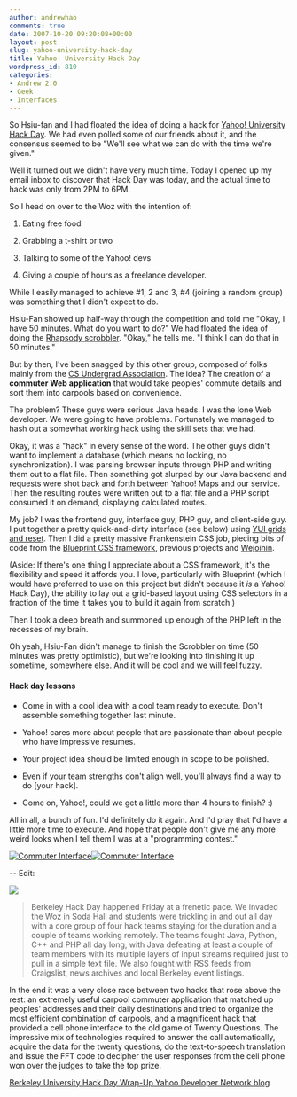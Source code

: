 ```yaml
---
author: andrewhao
comments: true
date: 2007-10-20 09:20:08+00:00
layout: post
slug: yahoo-university-hack-day
title: Yahoo! University Hack Day
wordpress_id: 810
categories:
- Andrew 2.0
- Geek
- Interfaces
---
```


So Hsiu-fan and I had floated the idea of doing a hack for [Yahoo! University Hack Day](http://developer.yahoo.com/hacku/). We had even polled some of our friends about it, and the consensus seemed to be "We'll see what we can do with the time we're given."

Well it turned out we didn't have very much time. Today I opened up my email inbox to discover that Hack Day was today, and the actual time to hack was only from 2PM to 6PM.

So I head on over to the Woz with the intention of:



	
  1. Eating free food

	
  2. Grabbing a t-shirt or two

	
  3. Talking to some of the Yahoo! devs

	
  4. Giving a couple of hours as a freelance developer.


While I easily managed to achieve #1, 2 and 3, #4 (joining a random group) was something that I didn't expect to do.

Hsiu-Fan showed up half-way through the competition and told me "Okay, I have 50 minutes. What do you want to do?" We had floated the idea of doing the [Rhapsody scrobbler](http://blog.g9labs.com/2007/08/10/thinking-about-writing-a-rhapsody-scrobbler/). "Okay," he tells me. "I think I can do that in 50 minutes."

But by then, I've been snagged by this other group, composed of folks mainly from the [CS Undergrad Association](http://csua.berkeley.edu). The idea? The creation of a **commuter Web application** that would take peoples' commute details and sort them into carpools based on convenience.

The problem? These guys were serious Java heads. I was the lone Web developer. We were going to have problems. Fortunately we managed to hash out a somewhat working hack using the skill sets that we had.

Okay, it was a "hack" in every sense of the word. The other guys didn't want to implement a database (which means no locking, no synchronization). I was parsing browser inputs through PHP and writing them out to a flat file. Then something got slurped by our Java backend and requests were shot back and forth between Yahoo! Maps and our service. Then the resulting routes were written out to a flat file and a PHP script consumed it on demand, displaying calculated routes.

My job? I was the frontend guy, interface guy, PHP guy, and client-side guy. I put together a pretty quick-and-dirty interface (see below) using [YUI grids and reset](http://developer.yahoo.com/yui/grids/). Then I did a pretty massive Frankenstein CSS job, piecing bits of code from the [Blueprint CSS framework](http://code.google.com/p/blueprintcss/), previous projects and [Wejoinin](http://www.wejoinin.com).

(Aside: If there's one thing I appreciate about a CSS framework, it's the flexibility and speed it affords you. I love, particularly with Blueprint (which I would have preferred to use on this project but didn't because it _is_ a Yahoo! Hack Day), the ability to lay out a grid-based layout using CSS selectors in a fraction of the time it takes you to build it again from scratch.)

Then I took a deep breath and summoned up enough of the PHP left in the recesses of my brain.

Oh yeah, Hsiu-Fan didn't manage to finish the Scrobbler on time (50 minutes was pretty optimistic), but we're looking into finishing it up sometime, somewhere else. And it will be cool and we will feel fuzzy.


#### Hack day lessons





	
  * Come in with a cool idea with a cool team ready to execute. Don't assemble something together last minute.

	
  * Yahoo! cares more about people that are passionate than  about people who  have impressive resumes.

	
  * Your project idea should be limited enough in scope to be polished.

	
  * Even if your team strengths don't align well, you'll always find a way to do [your hack].

	
  * Come on, Yahoo!, could we get a little more than 4 hours to finish? :)


All in all, a bunch of fun. I'd definitely do it again. And I'd pray that I'd have a little more time to execute. And hope that people don't give me any more weird looks when I tell them I was at a "programming contest."

[![Commuter Interface](http://blog.g9labs.com/wp-content/uploads/2007/10/commuter_screenshot_2.thumbnail.png)](http://blog.g9labs.com/wp-content/uploads/2007/10/commuter_screenshot_2.png)[![Commuter Interface](http://blog.g9labs.com/wp-content/uploads/2007/10/commuter_screenshot_1.thumbnail.png)](http://blog.g9labs.com/wp-content/uploads/2007/10/commuter_screenshot_1.png)

-- Edit:

[![](http://farm3.static.flickr.com/2368/1646789668_342a79679b_m.jpg)](http://flickr.com/photos/rckenned/1646789668/in/set-72157602538180791/)


> Berkeley Hack Day happened Friday at a frenetic pace.  We invaded the Woz in Soda Hall and students were trickling in and out all day with a core group of four hack teams staying for the duration and a couple of teams working remotely.  The teams fought Java, Python, C++ and PHP all day long, with Java defeating at least a couple of team members with its multiple layers of input streams required just to pull in a simple text file.  We also fought with RSS feeds from Craigslist, news archives and local Berkeley event listings.

In the end it was a very close race between two hacks that rose above the rest: an extremely useful carpool commuter application that matched up peoples' addresses and their daily destinations and tried to organize the most efficient combination of carpools, and a magnificent hack that provided a cell phone interface to the old game of Twenty Questions.  The impressive mix of technologies required to answer the call automatically, acquire the data for the twenty questions, do the text-to-speech translation and issue the FFT code to decipher the user responses from the cell phone won over the judges to take the top prize.


[Berkeley University Hack Day Wrap-Up Yahoo Developer Network blog](http://developer.yahoo.net/blog/archives/2007/10/berkeley_univer.html)
